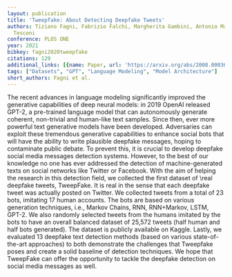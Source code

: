 ```yaml
---
layout: publication
title: 'Tweepfake: About Detecting Deepfake Tweets'
authors: Tiziano Fagni, Fabrizio Falchi, Margherita Gambini, Antonio Martella, Maurizio
  Tesconi
conference: PLOS ONE
year: 2021
bibkey: fagni2020tweepfake
citations: 129
additional_links: [{name: Paper, url: 'https://arxiv.org/abs/2008.00036'}]
tags: ["Datasets", "GPT", "Language Modeling", "Model Architecture"]
short_authors: Fagni et al.
---
```

The recent advances in language modeling significantly improved the
generative capabilities of deep neural models: in 2019 OpenAI released GPT-2, a
pre-trained language model that can autonomously generate coherent, non-trivial
and human-like text samples. Since then, ever more powerful text generative
models have been developed. Adversaries can exploit these tremendous generative
capabilities to enhance social bots that will have the ability to write
plausible deepfake messages, hoping to contaminate public debate. To prevent
this, it is crucial to develop deepfake social media messages detection
systems. However, to the best of our knowledge no one has ever addressed the
detection of machine-generated texts on social networks like Twitter or
Facebook. With the aim of helping the research in this detection field, we
collected the first dataset of \real deepfake tweets, TweepFake. It is real in
the sense that each deepfake tweet was actually posted on Twitter. We collected
tweets from a total of 23 bots, imitating 17 human accounts. The bots are based
on various generation techniques, i.e., Markov Chains, RNN, RNN+Markov, LSTM,
GPT-2. We also randomly selected tweets from the humans imitated by the bots to
have an overall balanced dataset of 25,572 tweets (half human and half bots
generated). The dataset is publicly available on Kaggle. Lastly, we evaluated
13 deepfake text detection methods (based on various state-of-the-art
approaches) to both demonstrate the challenges that Tweepfake poses and create
a solid baseline of detection techniques. We hope that TweepFake can offer the
opportunity to tackle the deepfake detection on social media messages as well.